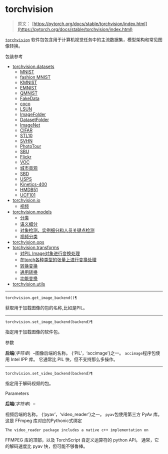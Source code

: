 # torchvision

> 原文： [https://pytorch.org/docs/stable/torchvision/index.html](https://pytorch.org/docs/stable/torchvision/index.html)

[`torchvision`](#module-torchvision "torchvision") 软件包包含用于计算机视觉任务中的主流数据集，模型架构和常见图像转换。

包装参考

*   [torchvision.datasets](datasets.html)
    *   [MNIST](datasets.html#mnist)
    *   [fashion MNIST](datasets.html#fashion-mnist)
    *   [KMNIST](datasets.html#kmnist)
    *   [EMNIST](datasets.html#emnist)
    *   [QMNIST](datasets.html#qmnist)
    *   [FakeData](datasets.html#fakedata)
    *   [coco](datasets.html#coco)
    *   [LSUN](datasets.html#lsun)
    *   [ImageFolder](datasets.html#imagefolder)
    *   [DatasetFolder](datasets.html#datasetfolder)
    *   [ImageNet](datasets.html#imagenet)
    *   [CIFAR](datasets.html#cifar)
    *   [STL10](datasets.html#stl10)
    *   [SVHN](datasets.html#svhn)
    *   [PhotoTour](datasets.html#phototour)
    *   [SBU](datasets.html#sbu)
    *   [Flickr](datasets.html#flickr)
    *   [VOC](datasets.html#voc)
    *   [城市景观](datasets.html#cityscapes)
    *   [SBD](datasets.html#sbd)
    *   [USPS](datasets.html#usps)
    *   [Kinetics-400](datasets.html#kinetics-400)
    *   [HMDB51](datasets.html#hmdb51)
    *   [UCF101](datasets.html#ucf101)
*   [torchvision.io](io.html)
    *   [视频](io.html#video)
*   [torchvision.models](models.html)
    *   [分类](models.html#classification)
    *   [语义细分](models.html#semantic-segmentation)
    *   [对象检测，实例细分和人员关键点检测](models.html#object-detection-instance-segmentation-and-person-keypoint-detection)
    *   [视频分类](models.html#video-classification)
*   [torchvision.ops](ops.html)
*   [torchvision.transforms](transforms.html)
    *   [对PIL Image对象进行变换处理](transforms.html#transforms-on-pil-image)
    *   [在torch各种类型的张量上进行变换处理](transforms.html#transforms-on-torch-tensor)
    *   [转换变换](transforms.html#conversion-transforms)
    *   [通用转换](transforms.html#generic-transforms)
    *   [功能变换](transforms.html#functional-transforms)
*   [torchvision.utils](utils.html)

* * *

```
torchvision.get_image_backend()¶
```

获取用于加载图像的包的名称,比如是PIL。

* * *

```
torchvision.set_image_backend(backend)¶
```

指定用于加载图像的软件包。

参数

**后端**(_字符串_）–图像后端的名称。 {‘PIL’，‘accimage’}之一。 `accimage`程序包使用 Intel IPP 库。 它通常比 PIL 快，但不支持那么多操作。

* * *

```
torchvision.set_video_backend(backend)¶
```

指定用于解码视频的包。

Parameters

**后端**(_字符串_）–

视频后端的名称。 {‘pyav’，‘video_reader’}之一。 `pyav`包使用第三方 PyAv 库。 这是 FFmpeg 库对应的Pythonic式绑定

```
The video_reader package includes a native c++ implementation on
```

FFMPEG 库的顶部，以及 TorchScript 自定义运算符的 python API。 通常，它的解码速度比 pyav 快，但可能不够鲁棒。
